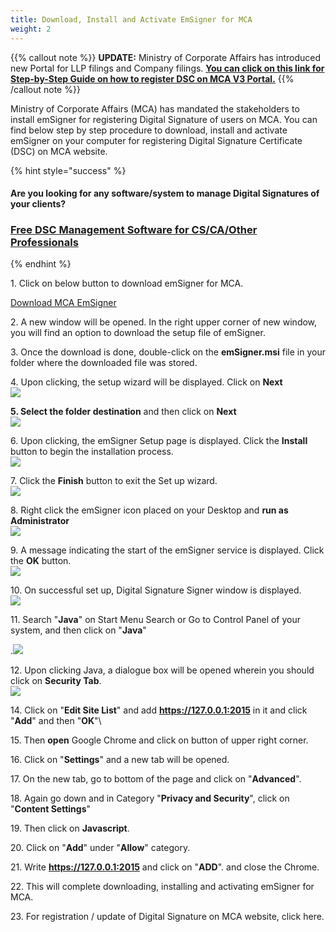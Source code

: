 ```yaml
---
title: Download, Install and Activate EmSigner for MCA
weight: 2
---
```

{{% callout note %}}
**UPDATE:** Ministry of Corporate Affairs has introduced new Portal for LLP filings and Company filings. [**You can click on this link for Step-by-Step Guide on how to register DSC on MCA V3 Portal.**](register-digital-signature-on-mca-v3-portal)
{{% /callout note %}}

Ministry of Corporate Affairs (MCA) has mandated the stakeholders to install emSigner for registering Digital Signature of users on MCA. You can find below step by step procedure to download, install and activate emSigner on your computer for registering Digital Signature Certificate (DSC) on MCA website.

{% hint style="success" %}
#### Are you looking for any software/system to manage Digital Signatures of your clients?

### [Free DSC Management Software for CS/CA/Other Professionals](https://dscmanagement.corprodoc.com/)
{% endhint %}

1\. Click on below button to download emSigner for MCA.

[Download MCA EmSigner](https://mca.gov.in/dsc/MCAemSigner.zip)

2\. A new window will be opened. In the right upper corner of new window, you will find an option to download the setup file of emSigner.

3\. Once the download is done, double-click on the **emSigner.msi** file in your folder where the downloaded file was stored.

4\. Upon clicking, the setup wizard will be displayed. Click on **Next**\
[![](https://2.bp.blogspot.com/-_cn2FpV9BS8/WxbirSfQoyI/AAAAAAAAAQo/pPdO63ghRLU4kost6M-VRhAMAcG-s7PGwCLcBGAs/s400/step%2B3%2Bdisplay.png)](https://www.blogger.com/u/0/blog/post/edit/6126853525355204126/3708183513121652728)

**5. Select the folder destination** and then click on **Next**\
[![](https://3.bp.blogspot.com/-jXKQ44_rFmo/WxbjarqYg3I/AAAAAAAAAQ0/RAEKbDXfvSw2erlruf_iPY8G8L3aCmXygCEwYBhgL/s400/step%2B4%2Bfolder.png)](https://www.blogger.com/u/0/blog/post/edit/6126853525355204126/3708183513121652728)

6\. Upon clicking, the emSigner Setup page is displayed. Click the **Install** button to begin the installation process.\
[![](https://2.bp.blogspot.com/-G4yoaEbL9AU/Wxbjaev3AtI/AAAAAAAAAQw/HZLx3EPVYwAUkbteD9Iqj3TyefXRYwECgCEwYBhgL/s400/step%2B5%2Binstall.png)](https://www.blogger.com/u/0/blog/post/edit/6126853525355204126/3708183513121652728)

7\. Click the **Finish** button to exit the Set up wizard.\
[![](https://1.bp.blogspot.com/-KrB4X14rhtc/WxbjaqKPWFI/AAAAAAAAAQ4/4xXaqeNNhI4OMyNGZDRL47At27Z-MxNeQCEwYBhgL/s400/step%2B6%2Bfinish.png)](https://www.blogger.com/u/0/blog/post/edit/6126853525355204126/3708183513121652728)

8\. Right click the emSigner icon placed on your Desktop and **run as Administrator**\
[![](https://4.bp.blogspot.com/-t-vg8fPi920/WxbjccM2OcI/AAAAAAAAARA/EdpO5Dm5RCgt6ONBaGO39IwxyDQKuvL5ACEwYBhgL/s400/step%2B7%2Brun.png)](https://www.blogger.com/u/0/blog/post/edit/6126853525355204126/3708183513121652728)

9\. A message indicating the start of the emSigner service is displayed. Click the **OK** button.\
[![](https://3.bp.blogspot.com/-lj_64odSXFo/Wxbjbw8oi3I/AAAAAAAAARM/H03OnfNMKP0i064ANxuhKc1ZMPf42JGigCEwYBhgL/s400/step%2B8%2Bmessage.png)](https://www.blogger.com/u/0/blog/post/edit/6126853525355204126/3708183513121652728)

10\. On successful set up, Digital Signature Signer window is displayed.\
[![](https://3.bp.blogspot.com/-zzPPurC7THA/WxbkBQy4DmI/AAAAAAAAARU/QOwFsPxedfw4O1YG4_Nb3c_jxMVh09XSwCLcBGAs/s400/step%2B9%2Bmessage%2B2.png)](https://www.blogger.com/u/0/blog/post/edit/6126853525355204126/3708183513121652728)

11\. Search "**Java**" on Start Menu Search or Go to Control Panel of your system, and then click on "**Java**"

.[![](https://1.bp.blogspot.com/-ns1vA1enZxg/WxblCdHjyBI/AAAAAAAAARg/hBQS9bDHW1MZMhs9j_Zeb_MClxCe9K9sgCLcBGAs/s400/10%2BJava.png)](https://www.blogger.com/u/0/blog/post/edit/6126853525355204126/3708183513121652728)

12\. Upon clicking Java, a dialogue box will be opened wherein you should click on **Security Tab**.\
[![](https://4.bp.blogspot.com/-5gQBrytjn-A/Wxbl1sD32GI/AAAAAAAAAR0/vK5bMR7tX4QVWVjoMLQoHxbmef7mze3HACLcBGAs/s400/11%2Bsecurity%2Bjava.png)](https://www.blogger.com/u/0/blog/post/edit/6126853525355204126/3708183513121652728)

14\. Click on "**Edit Site List**" and add **https://127.0.0.1:2015** in it and click "**Add**" and then "**OK**"\


15\. Then **open** Google Chrome and click on button of upper right corner.

16\. Click on "**Settings**" and a new tab will be opened.

17\. On the new tab, go to bottom of the page and click on "**Advanced**".

18\. Again go down and in Category "**Privacy and Security**", click on "**Content Settings**"

19\. Then click on **Javascript**.

20\. Click on "**Add**" under "**Allow**" category.

21\. Write **https://127.0.0.1:2015** and click on "**ADD**". and close the Chrome.

22\. This will complete downloading, installing and activating emSigner for MCA.

23\. For registration / update of Digital Signature on MCA website, click here.
